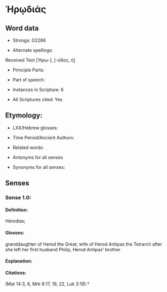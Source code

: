 # Ἡρῳδιάς

<!-- Status: S2=NeedsEdits -->
<!-- Lexica used for edits:  BDAG; LN -->

## Word data

* Strongs: G2266

* Alternate spellings:

Received Text [Ἡρω-], 
[-άδος, ἡ]

* Principle Parts: 


* Part of speech: 


* Instances in Scripture: 6

* All Scriptures cited: Yes

## Etymology: 


* LXX/Hebrew glosses: 


* Time Period/Ancient Authors: 


* Related words: 

* Antonyms for all senses

* Synonyms for all senses: 


## Senses 


### Sense  1.0: 

#### Definition: 

Herodias;

#### Glosses: 

granddaughter of Herod the Great; wife of Herod Antipas the Tetrarch after she left her first husband Philip, Herod Antipas' brother

#### Explanation: 



#### Citations: 

(Mat 14:3, 6, Mrk 6:17, 19, 22, Luk 3:19).†
